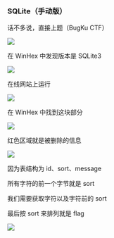 ### SQLite（手动版）

话不多说，直接上题（BugKu CTF）

![](https://pic1.imgdb.cn/item/679508afd0e0a243d4f7f692.jpg)

在 WinHex 中发现版本是 SQLite3

![](https://pic1.imgdb.cn/item/679508d1d0e0a243d4f7f6bf.jpg)

在线网站上运行

![](https://pic1.imgdb.cn/item/67950a5dd0e0a243d4f7f6dd.jpg)

在 WinHex 中找到这块部分

![](https://pic1.imgdb.cn/item/67950a8cd0e0a243d4f7f6e1.jpg)

红色区域就是被删除的信息

![](https://pic1.imgdb.cn/item/67950af7d0e0a243d4f7f6f3.jpg)

因为表结构为 id、sort、message

所有字符的前一个字节就是 sort

我们需要获取字符以及字符前的 sort

最后按 sort 来排列就是 flag

![](https://pic1.imgdb.cn/item/67950b21d0e0a243d4f7f6f7.jpg)